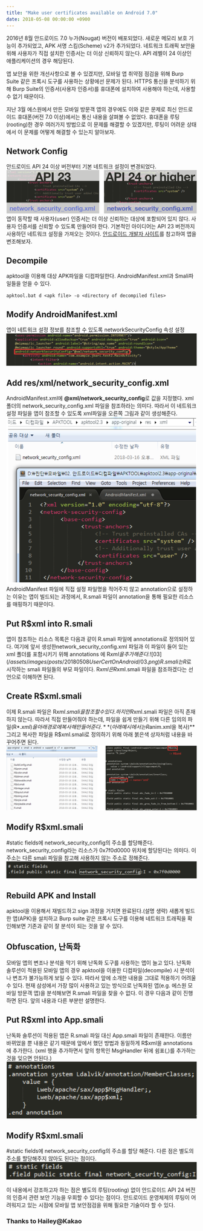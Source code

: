 ```yaml
---
title: "Make user certificates available on Android 7.0"
date: 2018-05-08 00:00:00 +0900
---
```

2016년 8월 안드로이드 7.0 누가(Nougat) 버전이 배포되었다. 새로운 메모리 보호 기능이 추가되었고, APK 서명 스킴(Scheme) v2가 추가되었다. 네트워크 트래픽 보안을 위해 사용자가 직접 설치한 인증서는 더 이상 신뢰하지 않는다. API 레벨이 24 이상인 애플리케이션의 경우 해당된다.

앱 보안을 위한 개선사항으로 볼 수 있겠지만, 모바일 앱 취약점 점검을 위해 Burp Suite 같은 프록시 도구를 사용하는 상황에선 문제가 된다. HTTPS 통신을 분석하기 위해 Burp Suite의 인증서(사용자 인증서)를 휴대폰에 설치하여 사용해야 하는데, 사용할 수 없기 때문이다.

지난 3월 에스원에서 만든 모바일 방문객 앱의 경우에도 이와 같은 문제로 최신 안드로이드 휴대폰(버전 7.0 이상)에서는 통신 내용을 살펴볼 수 없었다. 휴대폰을 루팅(rooting)한 경우 여러가지 방법으로 이 문제를 해결할 수 있겠지만, 루팅이 어려운 상태에서 이 문제를 어떻게 해결할 수 있는지 알아보자.

## Network Config
안드로이드 API 24 이상 버전부터 기본 네트워크 설정이 변경되었다.
![00](/assets/images/posts/20180508UserCertOnAndroid/00.png)
앱이 동작할 때 사용자(user) 인증서는 더 이상 신뢰하는 대상에 포함되어 있지 않다. 사용자 인증서를 신뢰할 수 있도록 만들어야 한다. 기본적인 아이디어는 API 23 버전까지 사용하던 네트워크 설정을 가져오는 것이다. [안드로이드 개발자 사이트](https://developer.android.com/training/articles/security-config.html)를 참고하여 앱을 변조해보자.

## Decompile
apktool을 이용해 대상 APK파일을 디컴파일한다. AndroidManifest.xml과 Smali파일들을 얻을 수 있다.
```
apktool.bat d <apk file> -o <directory of decompiled files>
```

## Modify AndroidManifest.xml
앱이 네트워크 설정 정보를 참조할 수 있도록 networkSecurityConfig 속성 설정
![01](/assets/images/posts/20180508UserCertOnAndroid/01.png)
## Add res/xml/network_security_config.xml
AndroidManifest.xml에 **@xml/network_security_config**로 값을 지정했다. xml 폴더의 network_security_config.xml 파일을 참조하라는 의미다. 따라서 이 네트워크 설정 파일을 앱이 참조할 수 있도록 xml파일을 오른쪽 그림과 같이 생성해준다.
![02](/assets/images/posts/20180508UserCertOnAndroid/02.png)
AndroidManifest 파일에 직접 설정 파일명을 적어주지 않고 annotation으로 설정하는 이유는 앱이 빌드되는 과정에서, R.smali 파일이 annotation을 통해 필요한 리소스를 매핑하기 때문이다.

## Put R$xml into R.smali
앱이 참조하는 리소스 목록은 다음과 같이 R.smali 파일에 annotations로 정의되어 있다. 여기에 앞서 생성한network_security_config.xml 파일과 이 파일이 들어 있는 xml 폴더를 포함시키기 위해 annotations 에 R$xml을 추가해준다.
![03](/assets/images/posts/20180508UserCertOnAndroid/03.png)
R.smali는 R$로 시작하는 smali 파일들의 부모 파일이다. R$xml은 R$xml.smali 파일을 참조하겠다는 선언으로 이해하면 된다.

## Create R$xml.smali
이제 R.smali 파일은 R$xml.smali을 참조할 수 있다.하지만 R$xml.smali 파일은 아직 존재하지 않는다. 따라서 직접 만들어줘야 하는데, 파일을 쉽게 만들기 위해 다른 임의의 파일(R$*.xml)을 아래 경로에 복사해 만들어준다.**(아래 예시에서는 R$anim.xml을 복사)** 그리고 복사한 파일을 R$xml.smali로 정의하기 위해 아래 붉은색 상자처럼 내용을 바꾸어주면 된다.
![04](/assets/images/posts/20180508UserCertOnAndroid/04.png)

## Modify R$xml.smali
#static fields에 network_security_config의 주소를 할당해준다. network_security_config라는 리소스가 0x7f0d0000 위치에 할당된다는 의미다. 이 주소는 다른 smali 파일을 참고해 사용하지 않는 주소로 정해준다.
![05](/assets/images/posts/20180508UserCertOnAndroid/05.png)

## Rebuild APK and Install
apktool을 이용해서 재빌드하고 sign 과정을 거치면 완료된다.(설명 생략) 새롭게 빌드한 앱(APK)을 설치하고 Burp suite 같은 프록시 도구를 이용해 네트워크 트래픽을 확인해보면 기존과 같이 잘 분석이 되는 것을 알 수 있다.

## Obfuscation, 난독화
모바일 앱의 변조나 분석을 막기 위해 난독화 도구를 사용하는 앱이 늘고 있다. 난독화 솔루션이 적용된 모바일 앱의 경우 apktool을 이용한 디컴파일(decompile) 시 분석이나 변조가 불가능하게 보일 수 있다. 따라서 앞에 소개한 내용을 그대로 적용하기 어려울 수 있다. 현재 삼성에서 가장 많이 사용하고 있는 방식으로 난독화된 앱(e.g. 에스원 모바일 방문객 앱)을 분석해보면 R.smali 파일을 찾을 수 없다. 이 경우 다음과 같이 진행하면 된다. 앞의 내용과 다른 부분만 설명한다.

## Put R$xml into App.smali
난독화 솔루션이 적용된 앱은 R.smali 파일 대신 App.smali 파일이 존재한다. 이름만 바뀌었을 뿐 내용은 같기 때문에 앞에서 했던 방법과 동일하게 R$xml을 annotations에 추가한다. (xml 행을 추가하면서 앞의 항목인 MsgHandler 뒤에 쉼표(,)를 추가하는 것을 잊으면 안된다.)
![06](/assets/images/posts/20180508UserCertOnAndroid/06.png)

## Modify R$xml.smali
#static fields에 network_security_config의 주소를 할당 해준다. 다른 점은 별도의 주소를 할당해주지 않아도 된다는 점이다. 
![07](/assets/images/posts/20180508UserCertOnAndroid/07.png)

이 내용에서 강조하고자 하는 점은 별도의 루팅(rooting) 없이 안드로이드 API 24 버전의 인증서 관련 보안 기능을 우회할 수 있다는 점이다. 안드로이드 운영체제의 루팅이 어려워지고 있는 시점에 모바일 앱 보안점검을 위해 필요한 기술이라 할 수 있다.

### Thanks to **Hailey@Kakao** ### 